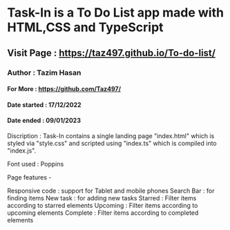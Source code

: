 # Task-In is a To Do List app made with HTML,CSS and TypeScript

## Visit Page : https://taz497.github.io/To-do-list/

### Author : Tazim Hasan

#### For More : https://github.com/Taz497/

#### Date started : 17/12/2022

#### Date ended : 09/01/2023

Discription : Task-In contains a single landing page "index.html" which is styled via "style.css" and scripted using "index.ts" which is compiled into "index.js".

Font used : Poppins

Page features -

Responsive code : support for Tablet and mobile phones
Search Bar : for finding items
New task : for adding new tasks
Starred : Filter items according to starred elements
Upcoming : Filter items according to upcoming elements
Complete : Filter items according to completed elements
